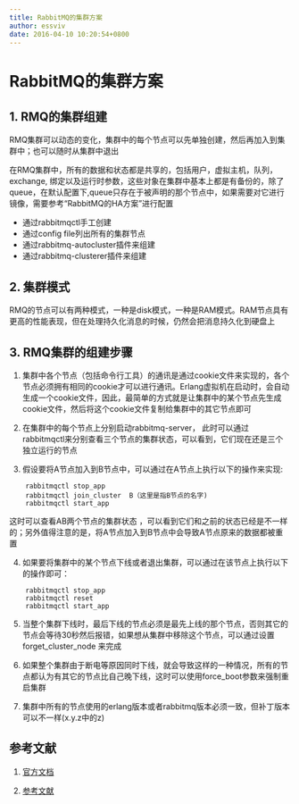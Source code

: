 ```yaml
---
title: RabbitMQ的集群方案
author: essviv
date: 2016-04-10 10:20:54+0800
---
```


# RabbitMQ的集群方案

## 1. RMQ的集群组建
RMQ集群可以动态的变化，集群中的每个节点可以先单独创建，然后再加入到集群中；也可以随时从集群中退出

在RMQ集群中，所有的数据和状态都是共享的，包括用户，虚拟主机，队列，exchange, 绑定以及运行时参数，这些对象在集群中基本上都是有备份的，除了queue，在默认配置下,queue只存在于被声明的那个节点中，如果需要对它进行镜像，需要参考“RabbitMQ的HA方案”进行配置

* 通过rabbitmqctl手工创建
* 通过config file列出所有的集群节点
* 通过rabbitmq-autocluster插件来组建
* 通过rabbitmq-clusterer插件来组建

## 2. 集群模式
RMQ的节点可以有两种模式，一种是disk模式，一种是RAM模式。RAM节点具有更高的性能表现，但在处理持久化消息的时候，仍然会把消息持久化到硬盘上

## 3. RMQ集群的组建步骤 
1. 集群中各个节点（包括命令行工具）的通讯是通过cookie文件来实现的，各个节点必须拥有相同的cookie才可以进行通讯。Erlang虚拟机在启动时，会自动生成一个cookie文件，因此，最简单的方式就是让集群中的某个节点先生成cookie文件，然后将这个cookie文件复制给集群中的其它节点即可

2. 在集群中的每个节点上分别启动rabbitmq-server， 此时可以通过rabbitmqctl来分别查看三个节点的集群状态，可以看到，它们现在还是三个独立运行的节点

3. 假设要将A节点加入到B节点中，可以通过在A节点上执行以下的操作来实现: 
````
    rabbitmqctl stop_app
    rabbitmqctl join_cluster  B（这里是指B节点的名字)
    rabbitmqctl start_app
````
这时可以查看AB两个节点的集群状态 ，可以看到它们和之前的状态已经是不一样的；另外值得注意的是，将A节点加入到B节点中会导致A节点原来的数据都被重置

4. 如果要将集群中的某个节点下线或者退出集群，可以通过在该节点上执行以下的操作即可： 
````
    rabbitmqctl stop_app
    rabbitmqctl reset
    rabbitmqctl start_app
````
5. 当整个集群下线时，最后下线的节点必须是最先上线的那个节点，否则其它的节点会等待30秒然后报错，如果想从集群中移除这个节点，可以通过设置forget_cluster_node 来完成

6. 如果整个集群由于断电等原因同时下线，就会导致这样的一种情况，所有的节点都认为有其它的节点比自己晚下线，这时可以使用force_boot参数来强制重启集群

7. 集群中所有的节点使用的erlang版本或者rabbitmq版本必须一致，但补丁版本可以不一样(x.y.z中的z)

## 参考文献
1. [官方文档](https://www.rabbitmq.com/clustering.html)

2. [参考文献](http://88250.b3log.org/rabbitmq-clustering-ha)